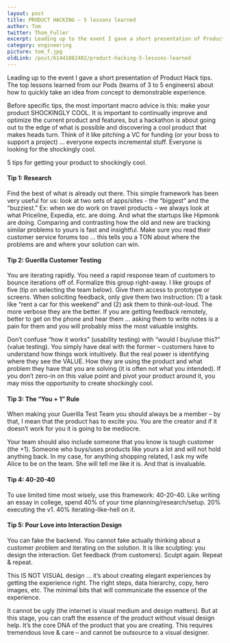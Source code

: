 ```yaml
---
layout: post
title: PRODUCT HACKING – 5 lessons learned
author: Tom
twitter: Thom_Fuller
excerpt: Leading up to the event I gave a short presentation of Product Hack tips. The top lessons learned from our Pods (teams of 3 to 5 engineers) about how to quickly take an idea from concept to demonstrable experience.
category: engineering
picture: tom_f.jpg
oldLink: /post/61441082402/product-hacking-5-lessons-learned
---
```


Leading up to the event I gave a short presentation of Product Hack tips. The top lessons learned from our Pods (teams of 3 to 5 engineers) about how to quickly take an idea from concept to demonstrable experience.

Before specific tips, the most important macro advice is this: make your product SHOCKINGLY COOL. It is important to continually improve and optimize the current product and features, but a hackathon is about going out to the edge of what is possible and discovering a cool product that makes heads turn. Think of it like pitching a VC for funding (or your boss to support a project) … everyone expects incremental stuff. Everyone is looking for the shockingly cool.

5 tips for getting your product to shockingly cool.

#### Tip 1: Research

Find the best of what is already out there. This simple framework has been very useful for us: look at two sets of apps/sites - the “biggest” and the “buzziest.” Ex: when we do work on travel products – we always look at what Priceline, Expedia, etc. are doing. And what the startups like Hipmonk are doing. Comparing and contrasting how the old and new are tracking similar problems to yours is fast and insightful. Make sure you read their customer service forums too … this tells you a TON about where the problems are and where your solution can win.

#### Tip 2: Guerilla Customer Testing

You are iterating rapidly. You need a rapid response team of customers to bounce iterations off of. Formalize this group right-away. I like groups of five (tip on selecting the team below). Give them access to prototype or screens. When soliciting feedback, only give them two instruction: (1) a task like “rent a car for this weekend” and (2) ask them to think-out-loud. The more verbose they are the better. If you are getting feedback remotely, better to get on the phone and hear them … asking them to write notes is a pain for them and you will probably miss the most valuable insights.

Don’t confuse “how it works” (usability testing) with “would I buy/use this?” (value testing). You simply have deal with the former – customers have to understand how things work intuitively. But the real power is identifying where they see the VALUE. How they are using the product and what problem they have that you are solving (it is often not what you intended). If you don’t zero-in on this value point and pivot your product around it, you may miss the opportunity to create shockingly cool.

#### Tip 3: The “You + 1” Rule

When making your Guerilla Test Team you should always be a member – by that, I mean that the product has to excite you. You are the creator and if it doesn’t work for you it is going to be mediocre.

Your team should also include someone that you know is tough customer (the +1). Someone who buys/uses products like yours a lot and will not hold anything back. In my case, for anything shopping related, I ask my wife Alice to be on the team. She will tell me like it is. And that is invaluable.

#### Tip 4: 40-20-40

To use limited time most wisely, use this framework: 40-20-40. Like writing an essay in college, spend 40% of your time planning/research/setup. 20% executing the v1. 40% iterating-like-hell on it.

#### Tip 5: Pour Love into Interaction Design

You can fake the backend. You cannot fake actually thinking about a customer problem and iterating on the solution. It is like sculpting: you design the interaction. Get feedback (from customers). Sculpt again. Repeat & repeat.

This IS NOT VISUAL design … it’s about creating elegant experiences by getting the experience right. The right steps, data hierarchy, copy, hero images, etc. The minimal bits that will communicate the essence of the experience.

It cannot be ugly (the internet is visual medium and design matters). But at this stage, you can craft the essence of the product without visual design help. It’s the core DNA of the product that you are creating. This requires tremendous love & care – and cannot be outsource to a visual designer.
